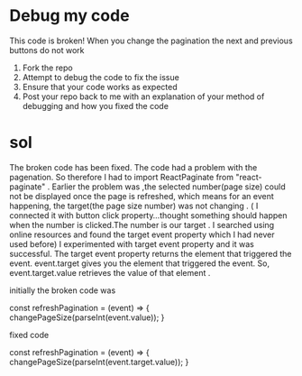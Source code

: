 # Debug my code
 

This code is broken! When you change the pagination the next and previous buttons do not work
1. Fork the repo 
2. Attempt to debug the code to fix the issue
3. Ensure that your code works as expected
4. Post your repo back to me with an explanation of your method of debugging and how you fixed the code
# sol

The  broken code has been fixed.
The code had a problem with the pagenation. So therefore I had to import ReactPaginate from "react-paginate" .
Earlier the problem was ,the selected number(page size) could not be displayed once the page is refreshed, which means for an event happening,  the target(the page size number) was not changing . 
( I connected it with button click property…thought something should happen when the number is clicked.The number is our target . I searched using online resources and found the target event property which I had never used before)
I experimented with target event property  and it was successful.
The target event property returns the element that triggered the event. 
event.target gives you the element that triggered the event. So, event.target.value retrieves the value of that element .

initially the broken code was

const refreshPagination = (event) => {
    changePageSize(parseInt(event.value));
  }
  
  fixed code 
  
  const refreshPagination = (event) => {
    changePageSize(parseInt(event.target.value));
  }
